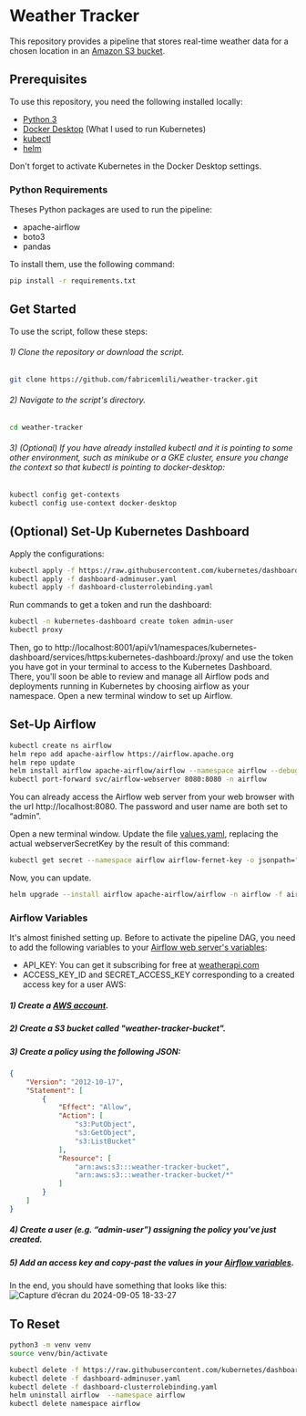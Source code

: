 # Weather Tracker
This repository provides a pipeline that stores real-time weather data for a chosen location in an [Amazon S3 bucket](https://aws.amazon.com/fr/s3/).

## Prerequisites
To use this repository, you need the following installed locally:
- [Python 3](https://www.python.org/downloads/)
- [Docker Desktop](https://docs.docker.com/desktop/) (What I used to run Kubernetes)
- [kubectl](https://kubernetes.io/docs/tasks/tools/)
- [helm](https://helm.sh/docs/intro/install/)
  
Don't forget to activate Kubernetes in the Docker Desktop settings.
  
### Python Requirements
Theses Python packages are used to run the pipeline:
- apache-airflow
- boto3
- pandas

To install them, use the following command:
```bash
pip install -r requirements.txt
```

## Get Started
To use the script, follow these steps:

###### 1) Clone the repository or download the script.
```bash
git clone https://github.com/fabricemlili/weather-tracker.git
```

###### 2) Navigate to the script's directory.
```bash
cd weather-tracker
```

###### 3) (Optional) If you have already installed kubectl and it is pointing to some other environment, such as minikube or a GKE cluster, ensure you change the context so that kubectl is pointing to docker-desktop:
```bash
kubectl config get-contexts
kubectl config use-context docker-desktop
```

## (Optional) Set-Up Kubernetes Dashboard

Apply the configurations: 
```bash
kubectl apply -f https://raw.githubusercontent.com/kubernetes/dashboard/v2.7.0/aio/deploy/recommended.yaml
kubectl apply -f dashboard-adminuser.yaml
kubectl apply -f dashboard-clusterrolebinding.yaml
```
Run commands to get a token and run the dashboard:
```bash
kubectl -n kubernetes-dashboard create token admin-user
kubectl proxy
```
Then, go to http://localhost:8001/api/v1/namespaces/kubernetes-dashboard/services/https:kubernetes-dashboard:/proxy/ and use the token you have got in your terminal to access to the Kubernetes Dashboard.
There, you'll soon be able to review and manage all Airflow pods and deployments running in Kubernetes by choosing airflow as your namespace.
Open a new terminal window to set up Airflow.

## Set-Up Airflow
```bash
kubectl create ns airflow
helm repo add apache-airflow https://airflow.apache.org
helm repo update
helm install airflow apache-airflow/airflow --namespace airflow --debug
kubectl port-forward svc/airflow-webserver 8080:8080 -n airflow
```
You can already access the Airflow web server from your web browser with the url http://localhost:8080. The password and user name are both set to “admin”.

Open a new terminal window.
Update the file [values.yaml](airflow-config/values.yaml), replacing the actual webserverSecretKey by the result of this command:
```bash
kubectl get secret --namespace airflow airflow-fernet-key -o jsonpath="{.data.fernet-key}" | base64 --decode
```

Now, you can update.
```bash
helm upgrade --install airflow apache-airflow/airflow -n airflow -f airflow-config/values.yaml --debug
```
### Airflow Variables
It's almost finished setting up. Before to activate the pipeline DAG, you need to add the following variables to your [Airflow web server's variables](http://localhost:8080/variable/list/):
- API_KEY: You can get it subscribing for free at [weatherapi.com](https://www.weatherapi.com/signup.aspx)
- ACCESS_KEY_ID and SECRET_ACCESS_KEY corresponding to a created access key for a user AWS:

##### 1) Create a [AWS account](https://aws.amazon.com/).

##### 2) Create a S3 bucket called "weather-tracker-bucket".

##### 3) Create a policy using the following JSON:
```JSON
{
    "Version": "2012-10-17",
    "Statement": [
        {
            "Effect": "Allow",
            "Action": [
                "s3:PutObject",
                "s3:GetObject",
                "s3:ListBucket"
            ],
            "Resource": [
                "arn:aws:s3:::weather-tracker-bucket",
                "arn:aws:s3:::weather-tracker-bucket/*"
            ]
        }
    ]
}
```

##### 4) Create a user (e.g. “admin-user”) assigning the policy you've just created.

##### 5) Add an access key and copy-past the values in your [Airflow variables](http://localhost:8080/variable/list/).

In the end, you should have something that looks like this:
![Capture d’écran du 2024-09-05 18-33-27](https://github.com/user-attachments/assets/820661f8-49c8-4853-8708-1112af4c664b)

## To Reset

```bash
python3 -m venv venv
source venv/bin/activate

kubectl delete -f https://raw.githubusercontent.com/kubernetes/dashboard/v2.7.0/aio/deploy/recommended.yaml
kubectl delete -f dashboard-adminuser.yaml
kubectl delete -f dashboard-clusterrolebinding.yaml
helm uninstall airflow  --namespace airflow
kubectl delete namespace airflow
```
